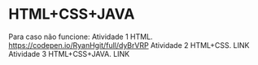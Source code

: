 # HTML+CSS+JAVA
Para caso não funcione:
Atividade 1 HTML.
https://codepen.io/RyanHgit/full/dyBrVRP
Atividade 2 HTML+CSS.
LINK
Atividade 3 HTML+CSS+JAVA.
LINK

